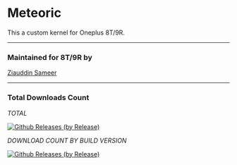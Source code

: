 # Meteoric
This a custom kernel for Oneplus 8T/9R.

---------------------------------------------------------------------------------

### Maintained for 8T/9R by

[Ziauddin Sameer](https://github.com/ziasam)

---------------------------------------------------------------------------------

### Total Downloads Count

*TOTAL*

[![Github Releases (by Release)](https://img.shields.io/github/downloads/ziasam/Meteoric/total.svg)](https://github.com/ziasam/Meteoric/releases)

*DOWNLOAD COUNT BY BUILD VERSION*

[![Github Releases (by Release)](https://img.shields.io/github/downloads/ziasam/Meteoric/METEORIC-V2/total.svg)](https://github.com/ziasam/Meteoric/releases)
